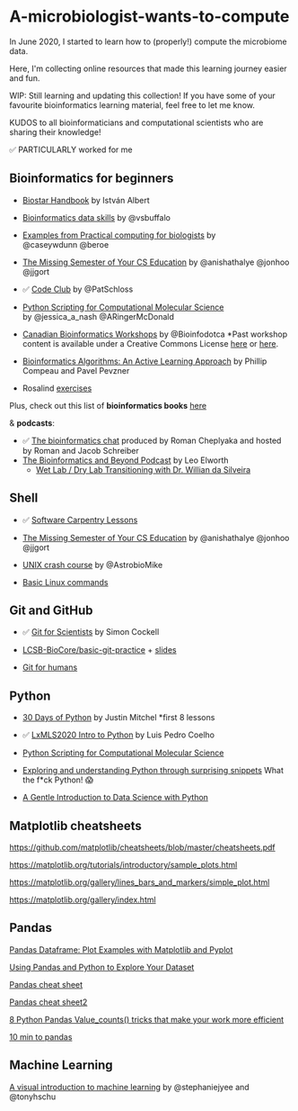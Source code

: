 # A-microbiologist-wants-to-compute

In June 2020, I started to learn how to (properly!) compute the microbiome data.

Here, I'm collecting online resources that made this learning journey easier and fun.

WIP: Still learning and updating this collection! If you have some of your favourite bioinformatics learning material, feel free to let me know.

KUDOS to all bioinformaticians and computational scientists who are sharing their knowledge!

✅ PARTICULARLY worked for me

## Bioinformatics for beginners

- [Biostar Handbook](https://www.biostarhandbook.com/) by István Albert

- [Bioinformatics data skills](https://github.com/vsbuffalo/bds-files) by @vsbuffalo 

- [Examples from Practical computing for biologists](https://practicalcomputing.org/downloads.html) by @caseywdunn @beroe

- [The Missing Semester of Your CS Education](https://missing.csail.mit.edu/) by @anishathalye @jonhoo @jjgort

- ✅ [Code Club](https://riffomonas.org/code_club/) by @PatSchloss

- [Python Scripting for Computational Molecular Science](https://education.molssi.org/python_scripting_cms/) by @jessica_a_nash @ARingerMcDonald

- [Canadian Bioinformatics Workshops](https://bioinformatics.ca/workshops/) by @Bioinfodotca *Past workshop content is available under a Creative Commons License [here](https://bioinformatics.ca/workshops/workshops-2018/) or [here](https://www.youtube.com/channel/UCKbkfKk65PZyRCzUwXOJung).

- [Bioinformatics Algorithms: An Active Learning Approach](https://www.youtube.com/c/bioinfalgorithms/playlists) by Phillip Compeau and Pavel Pevzner

- Rosalind [exercises](http://rosalind.info/problems/locations/)

Plus, check out this list of **bioinformatics books** [here](https://www.biostars.org/p/181/)

& **podcasts**:
- ✅ [The bioinformatics chat](https://bioinformatics.chat/) produced by Roman Cheplyaka and hosted by Roman and Jacob Schreiber
- [The Bioinformatics and Beyond Podcast](https://anchor.fm/bioinfopod/) by Leo Elworth
    * [Wet Lab / Dry Lab Transitioning with Dr. Willian da Silveira](https://anchor.fm/bioinfopod/episodes/Wet-Lab--Dry-Lab-Transitioning-with-Dr--Willian-da-Silveira-e10uukh)

## Shell

- ✅ [Software Carpentry Lessons](https://software-carpentry.org/lessons/)

- [The Missing Semester of Your CS Education](https://missing.csail.mit.edu/) by @anishathalye @jonhoo @jjgort

- [UNIX crash course](https://astrobiomike.github.io/unix/unix-intro) by @AstrobioMike

- [Basic Linux commands](https://www.reddit.com/r/linux/comments/b4khut/basic_linux_commands/)

## Git and GitHub

- ✅ [Git for Scientists](https://www.youtube.com/watch?v=40n7A705TAg) by Simon Cockell

- [LCSB-BioCore/basic-git-practice](https://github.com/LCSB-BioCore/basic-git-practice) + [slides](https://courses.lcsb.uni.lu/2021-03-18_basicGitTraining/stable/#/)

- [Git for humans](https://orchid00.github.io/git_for_humans/007_resources.html)

## Python

- [30 Days of Python](https://www.youtube.com/playlist?list=PLEsfXFp6DpzQjDBvhNy5YbaBx9j-ZsUe6) by Justin Mitchel *first 8 lessons

- ✅ [LxMLS2020 Intro to Python](https://www.youtube.com/watch?v=t3ipChpkYgc&list=PLam4sUtHYhYBPHSvRQrw8JVMRZgkEYLRn) by Luis Pedro Coelho 

- [Python Scripting for Computational Molecular Science](https://education.molssi.org/python_scripting_cms/)

- [Exploring and understanding Python through surprising snippets](https://github.com/satwikkansal/wtfpython) What the f*ck Python! 😱

- [A Gentle Introduction to Data Science with Python](https://github.com/um-dang/intro-python-16S-analysis)

## Matplotlib cheatsheets

https://github.com/matplotlib/cheatsheets/blob/master/cheatsheets.pdf

https://matplotlib.org/tutorials/introductory/sample_plots.html

https://matplotlib.org/gallery/lines_bars_and_markers/simple_plot.html

https://matplotlib.org/gallery/index.html

## Pandas

[Pandas Dataframe: Plot Examples with Matplotlib and Pyplot](https://queirozf.com/entries/pandas-dataframe-plot-examples-with-matplotlib-pyplot)

[Using Pandas and Python to Explore Your Dataset](https://realpython.com/pandas-python-explore-dataset/)

[Pandas cheat sheet](https://www.dataquest.io/blog/pandas-cheat-sheet/)

[Pandas cheat sheet2](https://datacamp-community-prod.s3.amazonaws.com/dbed353d-2757-4617-8206-8767ab379ab3)

[8 Python Pandas Value_counts() tricks that make your work more efficient](https://re-thought.com/pandas-value_counts/)

[10 min to pandas](https://pandas.pydata.org/pandas-docs/stable/user_guide/10min.html)


## Machine Learning

[A visual introduction to machine learning](http://www.r2d3.us/) by @stephaniejyee and @tonyhschu
 
